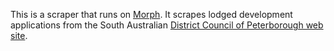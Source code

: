 This is a scraper that runs on [Morph](https://morph.io).  It scrapes lodged development applications from the South Australian [District Council of Peterborough web site](https://www.peterborough.sa.gov.au).
